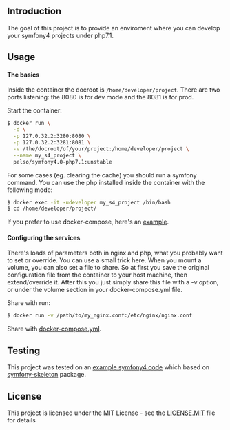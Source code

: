 ## Introduction

The goal of this project is to provide an enviroment where you can develop your symfony4 projects under php7.1.

## Usage

#### The basics

Inside the container the docroot is `/home/developer/project`. There are two ports listening: the 8080 is for dev mode and the 8081 is for prod.

Start the container:
```bash
$ docker run \
  -d \
  -p 127.0.32.2:3280:8080 \
  -p 127.0.32.2:3281:8081 \
  -v /the/docroot/of/your/project:/home/developer/project \
  --name my_s4_project \
  pelso/symfony4.0-php7.1:unstable
```

For some cases (eg. clearing the cache) you should run a symfony command. You can use the php installed inside the container with the following mode:
```bash
$ docker exec -it -udeveloper my_s4_project /bin/bash
$ cd /home/developer/project/
```

If you prefer to use docker-compose, here's an [example](https://github.com/blalhu/docker-symfony-4.0-test-code/blob/master/docker/docker-compose.yml).

#### Configuring the services

There's loads of parameters both in nginx and php, what you probably want to set or override. You can use a small trick here. When you mount a volume, you can also set a file to share. So at first you save the original configuration file from the container to your host machine, then extend/override it.  After this you just simply share this file with a -v option, or under the volume section in your docker-compose.yml file.

Share with run:
```bash
$ docker run -v /path/to/my_nginx.conf:/etc/nginx/nginx.conf
```

Share with [docker-compose.yml](https://github.com/blalhu/docker-symfony-4.0-test-code/blob/master/docker/docker-compose.yml#L12).

## Testing

This project was tested on an [example symfony4 code](https://github.com/blalhu/docker-symfony-4.0-test-code) which based on [symfony-skeleton](https://packagist.org/packages/symfony/skeleton#v4.0.0-BETA1) package.

## License

This project is licensed under the MIT License - see the [LICENSE.MIT](LICENSE.MIT) file for details